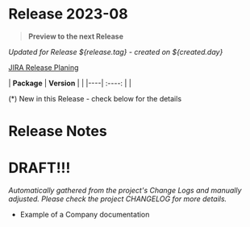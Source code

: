 # Release 2023-08
 > **Preview to the next Release**


_Updated for Release ${release.tag} - created on ${created.day}_


[JIRA Release Planing](https://myjira.ch/projects/MyCompany/versions/333)

| **Package** | **Version** |  |
|----| :----:  |  |


(*) New in this Release - check below for the details


# Release Notes
# DRAFT!!!

_Automatically gathered from the project's Change Logs and manually adjusted.
Please check the project _CHANGELOG_ for more details._


- Example of a Company documentation





         